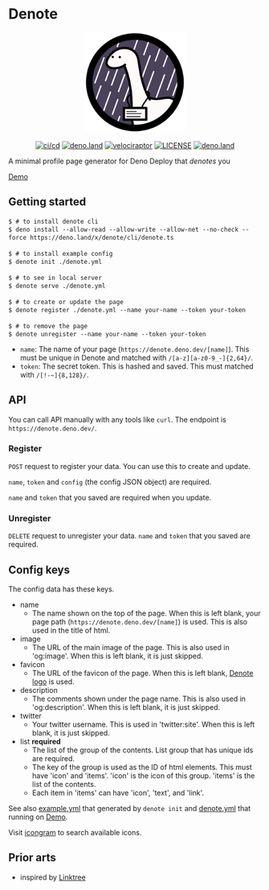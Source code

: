 # Denote

<p align="center">
<img alt="logo" src="logo.svg" width="200" height="200">
</p>

<p align="center">
<a href=".github/workflows/cicd.yml"><img alt="ci/cd" src="https://github.com/kawarimidoll/denote/workflows/cicd/badge.svg"></a>
<a href="https://deno.land"><img alt="deno.land" src="https://img.shields.io/badge/deno-%5E1.0.0-green?logo=deno"></a>
<a href="https://velociraptor.run"><img alt="velociraptor" src="https://badges.velociraptor.run/flat.svg"></a>
<a href="LICENSE"><img alt="LICENSE" src="https://img.shields.io/badge/license-MIT-brightgreen"></a>
<a href="https://deno.land/x/denote"><img alt="deno.land" src="https://img.shields.io/github/v/tag/kawarimidoll/denote?style=flat&logo=deno&label=deno.land&color=steelblue&sort=semver"></a>
<!-- <a href="https://nest.land/package/denote"><img alt="nest badge" src="https://nest.land/badge.svg"></a> -->
</p>

A minimal profile page generator for Deno Deploy that _denotes_ you

[Demo](https://denote.deno.dev/denote)

## Getting started

```
$ # to install denote cli
$ deno install --allow-read --allow-write --allow-net --no-check --force https://deno.land/x/denote/cli/denote.ts

$ # to install example config
$ denote init ./denote.yml

$ # to see in local server
$ denote serve ./denote.yml

$ # to create or update the page
$ denote register ./denote.yml --name your-name --token your-token

$ # to remove the page
$ denote unregister --name your-name --token your-token
```

- `name`: The name of your page (`https://denote.deno.dev/[name]`). This must be
  unique in Denote and matched with `/[a-z][a-z0-9_-]{2,64}/`.
- `token`: The secret token. This is hashed and saved. This must matched with
  `/[!-~]{8,128}/`.

## API

You can call API manually with any tools like `curl`. The endpoint is
`https://denote.deno.dev/`.

### Register

`POST` request to register your data. You can use this to create and update.

`name`, `token` and `config` (the config JSON object) are required.

`name` and `token` that you saved are required when you update.

### Unregister

`DELETE` request to unregister your data. `name` and `token` that you saved are
required.

## Config keys

The config data has these keys.

- name
  - The name shown on the top of the page. When this is left blank, your page
    path (`https://denote.deno.dev/[name]`) is used. This is also used in the
    title of html.
- image
  - The URL of the main image of the page. This is also used in 'og:image'. When
    this is left blank, it is just skipped.
- favicon
  - The URL of the favicon of the page. When this is left blank,
    [Denote logo](https://github.com/kawarimidoll/denote/blob/main/logo.svg) is
    used.
- description
  - The comments shown under the page name. This is also used in
    'og:description'. When this is left blank, it is just skipped.
- twitter
  - Your twitter username. This is used in 'twitter:site'. When this is left
    blank, it is just skipped.
- list **required**
  - The list of the group of the contents. List group that has unique ids are
    required.
  - The key of the group is used as the ID of html elements. This must have
    'icon' and 'items'. 'icon' is the icon of this group. 'items' is the list of
    the contents.
  - Each item in 'items' can have 'icon', 'text', and 'link'.

See also
[example.yml](https://github.com/kawarimidoll/denote/blob/main/example.yml) that
generated by `denote init` and
[denote.yml](https://github.com/kawarimidoll/denote/blob/main/denote.yml) that
running on [Demo](https://denote.deno.dev/denote).

Visit [icongram](https://icongr.am) to search available icons.

## Prior arts

- inspired by [Linktree](https://linktr.ee/)

